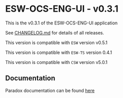 # ESW-OCS-ENG-UI - v0.3.1

This is the v0.3.1 of the ESW-OCS-ENG-UI application

See [CHANGELOG.md](CHANGELOG.md) for details of all releases.

This version is compatible with `ESW` version v0.5.1

This version is compatible with `ESW-TS` version 0.4.1

This version is compatible with `CSW` version v5.0.1

## Documentation

Paradox documentation can be found [here](https://tmtsoftware.github.io/esw-ocs-eng-ui/0.3.1/)
